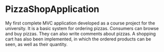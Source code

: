 # PizzaShopApplication
My first complete MVC application developed as a course project for the university. It is a basic system for ordering pizzas. Consumers can browse and buy pizzas. They can also write comments about pizzas.
A shopping cart has also been implemented, in which the ordered products can be seen, as well as their quantity.
